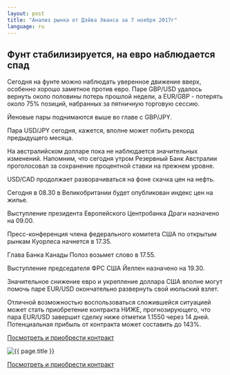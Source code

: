 ```yaml
---
layout: post
title: "Анализ рынка от Дэйва Эванса за 7 ноября 2017г"
language: ru
---
```

## Фунт стабилизируется, на евро наблюдается спад

Сегодня на фунте можно наблюдать уверенное движение вверх, особенно хорошо заметное против евро. Паре GBP/USD удалось вернуть около половины потерь прошлой недели, а EUR/GBP - потерять около 75% позиций, набранных за пятничную торговую сессию. 

Йеновые пары поднимаются выше во главе с GBP/JPY. 

Пара USD/JPY сегодня, кажется, вполне может побить рекорд предыдущего месяца.

На австралийском долларе пока не наблюдается значительных изменений. Напомним, что сегодня утром Резервный Банк Австралии проголосовал за сохранение процентной ставки на прежнем уровне.

USD/CAD продолжает разворачиваться на фоне скачка цен на нефть.
 
 
Сегодня в 08.30 в Великобритании будет опубликован индекс цен на жилье.

Выступление президента Европейского Центробанка Драги назначено на 09.00.

Пресс-конференция члена федерального комитета США по открытым рынкам Куорлеса начнется в 17.35.

Глава Банка Канады Полоз возьмет слово в 17.55.

Выступление председателя ФРС США Йеллен назначено на 19.30.
 
 
Значительное снижение евро и укрепление доллара США вполне могут помочь паре EUR/USD окончательно развернуть свой июльский взлет.

Отличной возможностью воспользоваться сложившейся ситуацией может стать приобретение контракта НИЖЕ, прогнозирующего, что пара EUR/USD завершит сделку ниже отметки 1.1550 через 14 дней. Потенциальная прибыль от контракта может составить до 143%.

<a href="http://record.binary.com/_bivVDfg8lHux76XffYA0JmNd7ZgqdRLk/1/market=forex&underlying=frxEURUSD&formname=higherlower&duration_amount=14&duration_units=d&amount=10&amount_type=payout&expiry_type=duration&barrier=1.1550&s=1&t=AGAo0wZxiuWVUSIZnKLQvZ0co5lt24DG" target="_blank">Посмотреть и приобрести контракт</a>

<img src="{{ site.url }}/images/nov/ru-07-nov-17.png" alt="{{ page.title }}"  title="{{ page.title }}">

<a href="%LINK%%?https://www.binary.com/d/trade.cgi?market=forex&underlying=frxEURUSD&formname=higherlower&duration_amount=14&duration_units=d&amount=10&amount_type=payout&expiry_type=duration&barrier=1.1550&s=1&t=AGAo0wZxiuWVUSIZnKLQvZ0co5lt24DG" target="_blank">Посмотреть и приобрести контракт</a>